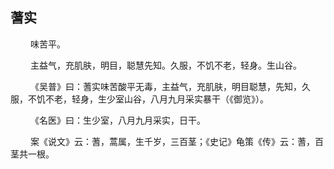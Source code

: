 ## 蓍实
<p>&emsp;&emsp;
味苦平。
</p>
<p>&emsp;&emsp;
主益气，充肌肤，明目，聪慧先知。久服，不饥不老，轻身。生山谷。
</p>
<p>&emsp;&emsp;
《吴普》曰：蓍实味苦酸平无毒，主益气，充肌肤，明目聪慧，先知，久服，不饥不老，轻身，生少室山谷，八月九月采实暴干（《御览》）。
</p>
<p>&emsp;&emsp;
《名医》曰：生少室，八月九月采实，日干。
</p>
<p>&emsp;&emsp;
案《说文》云：蓍，蒿属，生千岁，三百茎；《史记》龟策《传》云：蓍，百茎共一根。
</p>
